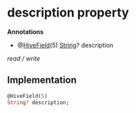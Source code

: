 


# description property







**Annotations**

- @[HiveField](https://pub.dev/documentation/hive/2.2.3/hive/HiveField-class.html)(5)
[String](https://api.flutter.dev/flutter/dart-core/String-class.html)? description
  
_<span class="feature">read / write</span>_






## Implementation

```dart
@HiveField(5)
String? description;
```







